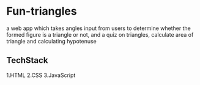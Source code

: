 # Fun-triangles
a web app which takes angles input from users to determine whether the formed figure is a triangle or not, and a quiz on triangles, calculate area of triangle and calculating hypotenuse

## TechStack 
1.HTML
2.CSS
3.JavaScript

